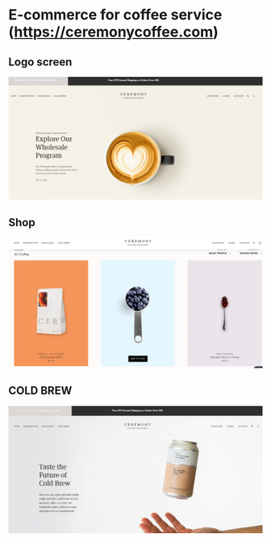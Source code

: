 # E-commerce for coffee service (https://ceremonycoffee.com)

## Logo screen
![alt text](https://github.com/codefan1125/ceremonycoffee-wp-shopify/blob/master/Screenshot_1.png?raw=true)
## Shop
![alt text](https://github.com/codefan1125/ceremonycoffee-wp-shopify/blob/master/Screenshot_2.png?raw=true)
## COLD BREW
![alt text](https://github.com/codefan1125/ceremonycoffee-wp-shopify/blob/master/Screenshot_3.png?raw=true)
